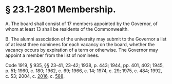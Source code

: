 # § 23.1-2801 Membership.

<p>A. The board shall consist of 17 members appointed by the Governor, of whom at least 13 shall be residents of the Commonwealth.</p><p>B. The alumni association of the university may submit to the Governor a list of at least three nominees for each vacancy on the board, whether the vacancy occurs by expiration of a term or otherwise. The Governor may appoint a member from the list of nominees.</p><p>Code 1919, § 935, §§ 23-41, 23-42; 1938, p. 443; 1944, pp. 401, 402; 1945, p. 51; 1960, c. 180; 1962, c. 69; 1966, c. 14; 1974, c. 29; 1975, c. 484; 1992, c. 53; 2004, c. <a href='http://lis.virginia.gov/cgi-bin/legp604.exe?041+ful+CHAP2016'>2016</a>, c. <a href='http://lis.virginia.gov/cgi-bin/legp604.exe?041+ful+CHAP0588'>588</a>.</p>